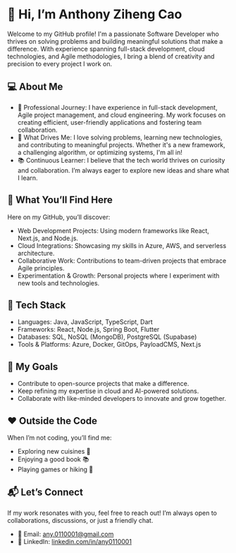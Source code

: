 # 👋 Hi, I’m Anthony Ziheng Cao
Welcome to my GitHub profile! I'm a passionate Software Developer who thrives on solving problems and building meaningful solutions that make a difference. With experience spanning full-stack development, cloud technologies, and Agile methodologies, I bring a blend of creativity and precision to every project I work on.

## 💻 About Me
+ 🌟 Professional Journey: I have experience in full-stack development, Agile project management, and cloud engineering. My work focuses on creating efficient, user-friendly applications and fostering team collaboration.
+ 🚀 What Drives Me: I love solving problems, learning new technologies, and contributing to meaningful projects. Whether it's a new framework, a challenging algorithm, or optimizing systems, I'm all in!
+ 📚 Continuous Learner: I believe that the tech world thrives on curiosity and collaboration. I’m always eager to explore new ideas and share what I learn.

## 🚀 What You’ll Find Here
Here on my GitHub, you’ll discover:
+ Web Development Projects: Using modern frameworks like React, Next.js, and Node.js.
+ Cloud Integrations: Showcasing my skills in Azure, AWS, and serverless architecture.
+ Collaborative Work: Contributions to team-driven projects that embrace Agile principles.
+ Experimentation & Growth: Personal projects where I experiment with new tools and technologies.

## 🔨 Tech Stack
+ Languages: Java, JavaScript, TypeScript, Dart
+ Frameworks: React, Node.js, Spring Boot, Flutter
+ Databases: SQL, NoSQL (MongoDB), PostgreSQL (Supabase)
+ Tools & Platforms: Azure, Docker, GitOps, PayloadCMS, Next.js
## 🌱 My Goals
+ Contribute to open-source projects that make a difference.
+ Keep refining my expertise in cloud and AI-powered solutions.
+ Collaborate with like-minded developers to innovate and grow together.

## ❤️ Outside the Code
When I’m not coding, you’ll find me:
+ Exploring new cuisines 🍴
+ Enjoying a good book 📚
+ Playing games or hiking 🌄
## 📬 Let’s Connect
If my work resonates with you, feel free to reach out! I’m always open to collaborations, discussions, or just a friendly chat.
+ 📧 Email: any.0110001@gmail.com
+ 💼 LinkedIn: [linkedin.com/in/any0110001](linkedin.com/in/any0110001)
